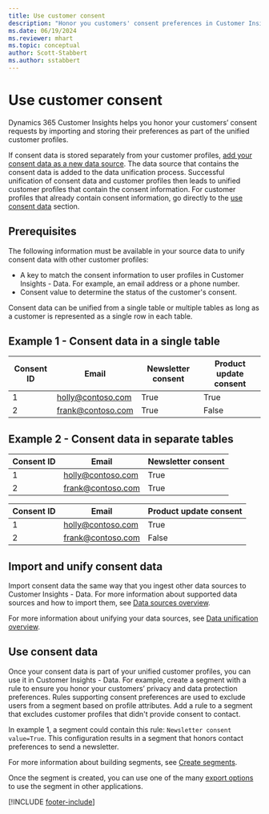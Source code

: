 ```yaml
---
title: Use customer consent
description: "Honor you customers' consent preferences in Customer Insights by importing consent data."
ms.date: 06/19/2024
ms.reviewer: mhart
ms.topic: conceptual
author: Scott-Stabbert 
ms.author: sstabbert
---
```

# Use customer consent

Dynamics 365 Customer Insights helps you honor your customers’ consent requests by importing and storing their preferences as part of the unified customer profiles.

If consent data is stored separately from your customer profiles, [add your consent data as a new data source](#import-and-unify-consent-data). The data source that contains the consent data is added to the data unification process. Successful unification of consent data and customer profiles then leads to unified customer profiles that contain the consent information. For customer profiles that already contain consent information, go directly to the [use consent data](#use-consent-data) section.

## Prerequisites

The following information must be available in your source data to unify consent data with other customer profiles:

- A key to match the consent information to user profiles in Customer Insights - Data. For example, an email address or a phone number.
- Consent value to determine the status of the customer's consent.

Consent data can be unified from a single table or multiple tables as long as a customer is represented as a single row in each table.

## Example 1 - Consent data in a single table

|Consent ID |Email |Newsletter consent  |Product update consent  |
|---------|---------|---------|---------|
|1    |  holly@contoso.com       |  True       | True       |
|2    |  frank@contoso.com       |  True       | False      |

## Example 2 - Consent data in separate tables

|Consent ID  |Email  | Newsletter consent  |
|---------|---------|----------|
|1    |  holly@contoso.com       |  True       |
|2    |  frank@contoso.com       |  True       |

|Consent ID   |Email  | Product update consent  |
|---------|---------|---------|
|1    |  holly@contoso.com       |  True       |
|2    |  frank@contoso.com       |  False      |

## Import and unify consent data

Import consent data the same way that you ingest other data sources to Customer Insights - Data. For more information about supported data sources and how to import them, see [Data sources overview](data-sources.md).

For more information about unifying your data sources, see [Data unification overview](data-unification.md).

## Use consent data

Once your consent data is part of your unified customer profiles, you can use it in Customer Insights - Data. For example, create a segment with a rule to ensure you honor your customers’ privacy and data protection preferences. Rules supporting consent preferences are used to exclude users from a segment based on profile attributes. Add a rule to a segment that excludes customer profiles that didn't provide consent to contact.

In example 1, a segment could contain this rule: `Newsletter consent value=True`. This configuration results in a segment that honors contact preferences to send a newsletter.

For more information about building segments, see [Create segments](segment-builder.md).

Once the segment is created, you can use one of the many [export options](export-manage.md) to use the segment in other applications.

[!INCLUDE [footer-include](includes/footer-banner.md)]

